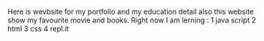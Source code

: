 Here is wevbsite for my portfolio and my education detail
also this website show my favourite movie and books.
Right now I am lerning  :
1 java script
2 html
3 css
4 repl.it